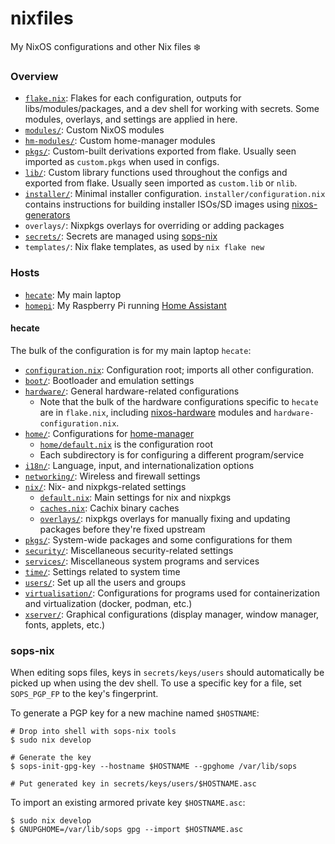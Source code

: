 # nixfiles

My NixOS configurations and other Nix files :snowflake:

### Overview

- [`flake.nix`](flake.nix): Flakes for each configuration, outputs for libs/modules/packages, and a dev shell for working with secrets. Some modules, overlays, and settings are applied in here.
- [`modules/`](modules/): Custom NixOS modules
- [`hm-modules/`](hm-modules/): Custom home-manager modules
- [`pkgs/`](pkgs/): Custom-built derivations exported from flake. Usually seen imported as `custom.pkgs` when used in configs.
- [`lib/`](lib/): Custom library functions used throughout the configs and exported from flake. Usually seen imported as `custom.lib` or `nlib`.
- [`installer/`](installer/): Minimal installer configuration. `installer/configuration.nix` contains instructions for building installer ISOs/SD images using [nixos-generators](https://github.com/nix-community/nixos-generators)
- `overlays/`: Nixpkgs overlays for overriding or adding packages
- [`secrets/`](secrets/): Secrets are managed using [sops-nix](https://github.com/Mic92/sops-nix)
- `templates/`: Nix flake templates, as used by `nix flake new`

### Hosts

- [`hecate`](hecate/): My main laptop
- [`homepi`](homepi/): My Raspberry Pi running [Home Assistant](https://www.home-assistant.io/)

#### hecate

The bulk of the configuration is for my main laptop `hecate`:

- [`configuration.nix`](configuration.nix): Configuration root; imports all other configuration.
- [`boot/`](boot/): Bootloader and emulation settings
- [`hardware/`](hardware/): General hardware-related configurations
  - Note that the bulk of the hardware configurations specific to `hecate` are in `flake.nix`, including [nixos-hardware](https://github.com/NixOS/nixos-hardware/) modules and `hardware-configuration.nix`.
- [`home/`](home/): Configurations for [home-manager](https://github.com/nix-community/home-manager/)
  - [`home/default.nix`](home/default.nix) is the configuration root
  - Each subdirectory is for configuring a different program/service
- [`i18n/`](i18n/): Language, input, and internationalization options
- [`networking/`](networking/): Wireless and firewall settings
- [`nix/`](nix/): Nix- and nixpkgs-related settings
  - [`default.nix`](default.nix): Main settings for nix and nixpkgs
  - [`caches.nix`](caches.nix): Cachix binary caches
  - [`overlays/`](overlays/): nixpkgs overlays for manually fixing and updating packages before they're fixed upstream
- [`pkgs/`](pkgs/): System-wide packages and some configurations for them
- [`security/`](security/): Miscellaneous security-related settings
- [`services/`](services/): Miscellaneous system programs and services
- [`time/`](time/): Settings related to system time
- [`users/`](users/): Set up all the users and groups
- [`virtualisation/`](virtualisation/): Configurations for programs used for containerization and virtualization (docker, podman, etc.)
- [`xserver/`](xserver/): Graphical configurations (display manager, window manager, fonts, applets, etc.)

### sops-nix

When editing sops files, keys in `secrets/keys/users` should automatically be
picked up when using the dev shell. To use a specific key for a file, set
`SOPS_PGP_FP` to the key's fingerprint.

To generate a PGP key for a new machine named `$HOSTNAME`:

```
# Drop into shell with sops-nix tools
$ sudo nix develop

# Generate the key
$ sops-init-gpg-key --hostname $HOSTNAME --gpghome /var/lib/sops

# Put generated key in secrets/keys/users/$HOSTNAME.asc
```

To import an existing armored private key `$HOSTNAME.asc`:

```
$ sudo nix develop
$ GNUPGHOME=/var/lib/sops gpg --import $HOSTNAME.asc
```

